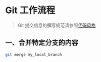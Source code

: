 # Git 工作流程

> Git 提交信息的撰写规范请参照[代码风格](代码风格.md)

## 一、合并特定分支的内容

```bash
git merge my_local_branch
```



